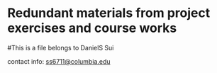 # Redundant materials from project exercises and course works

#This is a file belongs to DanielS Sui

contact info: ss6711@columbia.edu
